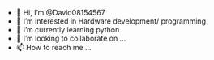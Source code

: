 - 👋 Hi, I’m @David08154567
- 👀 I’m interested in Hardware development/ programming
- 🌱 I’m currently learning python
- 💞️ I’m looking to collaborate on ...
- 📫 How to reach me ...

<!---
David08154567/David08154567 is a ✨ special ✨ repository because its `README.md` (this file) appears on your GitHub profile.
You can click the Preview link to take a look at your changes.
--->
